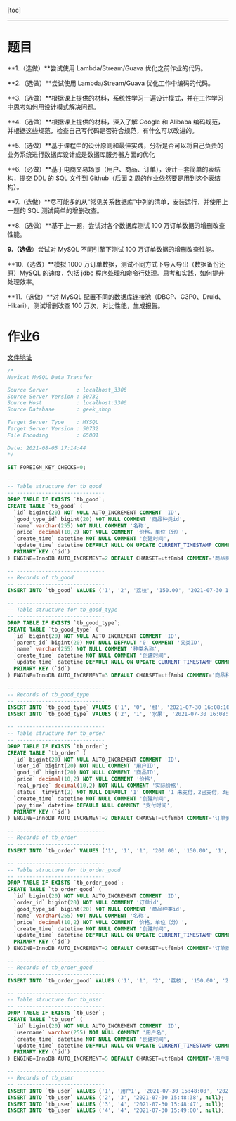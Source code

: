 [toc]

---

# 题目

**1.（选做）**尝试使用 Lambda/Stream/Guava 优化之前作业的代码。

**2.（选做）**尝试使用 Lambda/Stream/Guava 优化工作中编码的代码。

**3.（选做）**根据课上提供的材料，系统性学习一遍设计模式，并在工作学习中思考如何用设计模式解决问题。

**4.（选做）**根据课上提供的材料，深入了解 Google 和 Alibaba 编码规范，并根据这些规范，检查自己写代码是否符合规范，有什么可以改进的。

**5.（选做）**基于课程中的设计原则和最佳实践，分析是否可以将自己负责的业务系统进行数据库设计或是数据库服务器方面的优化

**6.（必做）**基于电商交易场景（用户、商品、订单），设计一套简单的表结构，提交 DDL 的 SQL 文件到 Github（后面 2 周的作业依然要是用到这个表结构）。

**7.（选做）**尽可能多的从“常见关系数据库”中列的清单，安装运行，并使用上一题的 SQL 测试简单的增删改查。

**8.（选做）**基于上一题，尝试对各个数据库测试 100 万订单数据的增删改查性能。

**9.（选做**）尝试对 MySQL 不同引擎下测试 100 万订单数据的增删改查性能。

**10.（选做）**模拟 1000 万订单数据，测试不同方式下导入导出（数据备份还原）MySQL 的速度，包括 jdbc 程序处理和命令行处理。思考和实践，如何提升处理效率。

**11.（选做）**对 MySQL 配置不同的数据库连接池（DBCP、C3P0、Druid、Hikari），测试增删改查 100 万次，对比性能，生成报告。





# 作业6

[文件地址](https://github.com/smileluck/geek-study/tree/main/job/week06/geek_shop.sql)

```sql
/*
Navicat MySQL Data Transfer

Source Server         : localhost_3306
Source Server Version : 50732
Source Host           : localhost:3306
Source Database       : geek_shop

Target Server Type    : MYSQL
Target Server Version : 50732
File Encoding         : 65001

Date: 2021-08-05 17:14:44
*/

SET FOREIGN_KEY_CHECKS=0;

-- ----------------------------
-- Table structure for tb_good
-- ----------------------------
DROP TABLE IF EXISTS `tb_good`;
CREATE TABLE `tb_good` (
  `id` bigint(20) NOT NULL AUTO_INCREMENT COMMENT 'ID',
  `good_type_id` bigint(20) NOT NULL COMMENT '商品种类id',
  `name` varchar(255) NOT NULL COMMENT '名称',
  `price` decimal(10,2) NOT NULL COMMENT '价格，单位（分）',
  `create_time` datetime NOT NULL COMMENT '创建时间',
  `update_time` datetime DEFAULT NULL ON UPDATE CURRENT_TIMESTAMP COMMENT '更新时间',
  PRIMARY KEY (`id`)
) ENGINE=InnoDB AUTO_INCREMENT=2 DEFAULT CHARSET=utf8mb4 COMMENT='商品表';

-- ----------------------------
-- Records of tb_good
-- ----------------------------
INSERT INTO `tb_good` VALUES ('1', '2', '荔枝', '150.00', '2021-07-30 16:09:04', '2021-07-30 16:09:42');

-- ----------------------------
-- Table structure for tb_good_type
-- ----------------------------
DROP TABLE IF EXISTS `tb_good_type`;
CREATE TABLE `tb_good_type` (
  `id` bigint(20) NOT NULL AUTO_INCREMENT COMMENT 'ID',
  `parent_id` bigint(20) NOT NULL DEFAULT '0' COMMENT '父类ID',
  `name` varchar(255) NOT NULL COMMENT '种类名称',
  `create_time` datetime NOT NULL COMMENT '创建时间',
  `update_time` datetime DEFAULT NULL ON UPDATE CURRENT_TIMESTAMP COMMENT '更新时间',
  PRIMARY KEY (`id`)
) ENGINE=InnoDB AUTO_INCREMENT=3 DEFAULT CHARSET=utf8mb4 COMMENT='商品种类';

-- ----------------------------
-- Records of tb_good_type
-- ----------------------------
INSERT INTO `tb_good_type` VALUES ('1', '0', '根', '2021-07-30 16:08:10', null);
INSERT INTO `tb_good_type` VALUES ('2', '1', '水果', '2021-07-30 16:08:22', null);

-- ----------------------------
-- Table structure for tb_order
-- ----------------------------
DROP TABLE IF EXISTS `tb_order`;
CREATE TABLE `tb_order` (
  `id` bigint(20) NOT NULL AUTO_INCREMENT COMMENT 'ID',
  `user_id` bigint(20) NOT NULL COMMENT '用户ID',
  `good_id` bigint(20) NOT NULL COMMENT '商品ID',
  `price` decimal(10,2) NOT NULL COMMENT '价格',
  `real_price` decimal(10,2) NOT NULL COMMENT '实际价格',
  `status` tinyint(2) NOT NULL DEFAULT '1' COMMENT '1 未支付，2已支付，3已过期',
  `create_time` datetime NOT NULL COMMENT '创建时间',
  `pay_time` datetime DEFAULT NULL COMMENT '支付时间',
  PRIMARY KEY (`id`)
) ENGINE=InnoDB AUTO_INCREMENT=2 DEFAULT CHARSET=utf8mb4 COMMENT='订单表';

-- ----------------------------
-- Records of tb_order
-- ----------------------------
INSERT INTO `tb_order` VALUES ('1', '1', '1', '200.00', '150.00', '1', '2021-07-30 16:09:36', null);

-- ----------------------------
-- Table structure for tb_order_good
-- ----------------------------
DROP TABLE IF EXISTS `tb_order_good`;
CREATE TABLE `tb_order_good` (
  `id` bigint(20) NOT NULL AUTO_INCREMENT COMMENT 'ID',
  `order_id` bigint(20) NOT NULL COMMENT '订单id',
  `good_type_id` bigint(20) NOT NULL COMMENT '商品种类id',
  `name` varchar(255) NOT NULL COMMENT '名称',
  `price` decimal(10,2) NOT NULL COMMENT '价格，单位（分）',
  `create_time` datetime NOT NULL COMMENT '创建时间',
  `update_time` datetime DEFAULT NULL ON UPDATE CURRENT_TIMESTAMP COMMENT '更新时间',
  PRIMARY KEY (`id`)
) ENGINE=InnoDB AUTO_INCREMENT=2 DEFAULT CHARSET=utf8mb4 COMMENT='订单商品快照\r\n';

-- ----------------------------
-- Records of tb_order_good
-- ----------------------------
INSERT INTO `tb_order_good` VALUES ('1', '1', '2', '荔枝', '150.00', '2021-07-30 16:09:04', '2021-07-30 16:09:42');

-- ----------------------------
-- Table structure for tb_user
-- ----------------------------
DROP TABLE IF EXISTS `tb_user`;
CREATE TABLE `tb_user` (
  `id` bigint(20) NOT NULL AUTO_INCREMENT COMMENT 'ID',
  `username` varchar(255) NOT NULL COMMENT '用户名',
  `create_time` datetime NOT NULL COMMENT '创建时间',
  `update_time` datetime DEFAULT NULL ON UPDATE CURRENT_TIMESTAMP COMMENT '更新时间',
  PRIMARY KEY (`id`)
) ENGINE=InnoDB AUTO_INCREMENT=5 DEFAULT CHARSET=utf8mb4 COMMENT='用户表';

-- ----------------------------
-- Records of tb_user
-- ----------------------------
INSERT INTO `tb_user` VALUES ('1', '用户1', '2021-07-30 15:48:08', '2021-07-30 16:09:16');
INSERT INTO `tb_user` VALUES ('2', '3', '2021-07-30 15:48:38', null);
INSERT INTO `tb_user` VALUES ('3', '4', '2021-07-30 15:48:47', null);
INSERT INTO `tb_user` VALUES ('4', '4', '2021-07-30 15:49:00', null);

```

